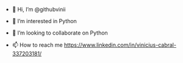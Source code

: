 - 👋 Hi, I’m @githubvinii
- 👀 I’m interested in Python

- 💞️ I’m looking to collaborate on Python

- 📫 How to reach me  https://www.linkedin.com/in/vinicius-cabral-337203181/
<!--
githubvinii/githubvinii is a ✨ special ✨ repository because its `README.md` (this file) appears on your GitHub profile.
You can click the Preview link to take a look at your changes.
--->
